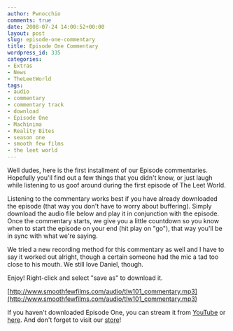 ```yaml
---
author: Pwnocchio
comments: true
date: 2008-07-24 14:00:52+00:00
layout: post
slug: episode-one-commentary
title: Episode One Commentary
wordpress_id: 335
categories:
- Extras
- News
- TheLeetWorld
tags:
- audio
- commentary
- commentary track
- download
- Episode One
- Machinima
- Reality Bites
- season one
- smooth few films
- the leet world
---
```


Well dudes, here is the first installment of our Episode commentaries. Hopefully you'll find out a few things that you didn't know, or just laugh while listening to us goof around during the first episode of The Leet World.

Listening to the commentary works best if you have already downloaded the episode (that way you don't have to worry about buffering). Simply download the audio file below and play it in conjunction with the episode. Once the commentary starts, we give you a little countdown so you know when to start the episode on your end (hit play on "go"), that way you'll be in sync with what we're saying.

We tried a new recording method for this commentary as well and I have to say it worked out alright, though a certain someone had the mic a tad too close to his mouth. We still love Daniel, though.

Enjoy! Right-click and select "save as" to download it.

[http://www.smoothfewfilms.com/audio/tlw101_commentary.mp3](http://www.smoothfewfilms.com/audio/tlw101_commentary.mp3)

If you haven't downloaded Episode One, you can stream it from [YouTube](http://youtube.com/watch?v=xxIota-k8rA) or [here](http://www.smoothfewfilms.com/2007/08/06/reality-bites/). And don't forget to visit our [store](http://www.smoothfewfilms.com/store)!
